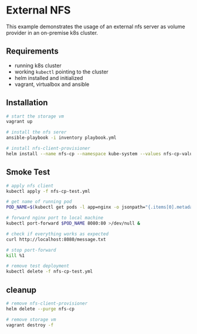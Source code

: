 # External NFS

This example demonstrates the usage of an external nfs server as volume provider in an on-premise k8s cluster.

## Requirements

* running k8s cluster
* working `kubectl` pointing to the cluster
* helm installed and initialized
* vagrant, virtualbox and ansible

## Installation

```bash
# start the storage vm
vagrant up

# install the nfs serer
ansible-playbook -i inventory playbook.yml

# install nfs-client-provisioner
helm install --name nfs-cp --namespace kube-system --values nfs-cp-values.yml stable/nfs-client-provisioner
```

## Smoke Test
```bash
# apply nfs client
kubectl apply -f nfs-cp-test.yml

# get name of running pod
POD_NAME=$(kubectl get pods -l app=nginx -o jsonpath="{.items[0].metadata.name}")

# forward nginx port to local machine
kubectl port-forward $POD_NAME 8080:80 >/dev/null &

# check if everything works as expected
curl http://localhost:8080/message.txt

# stop port-forward
kill %1

# remove test deployment
kubectl delete -f nfs-cp-test.yml
```

## cleanup

```bash
# remove nfs-client-provisioner
helm delete --purge nfs-cp

# remove storage vm
vagrant destroy -f
```